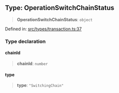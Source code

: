 
## Type: OperationSwitchChainStatus

> **OperationSwitchChainStatus**: `object`

Defined in: [src/types/transaction.ts:37](https://github.com/centrifuge/sdk/blob/e8e313ed95c35b522a7e87515220a81ae2649430/src/types/transaction.ts#L37)

### Type declaration

#### chainId

> **chainId**: `number`

#### type

> **type**: `"SwitchingChain"`
